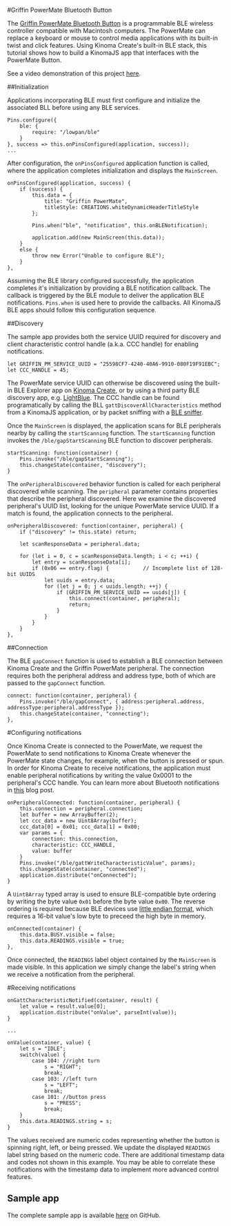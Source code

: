 #Griffin PowerMate Bluetooth Button

The [Griffin PowerMate Bluetooth Button](https://support.griffintechnology.com/product/powermate-bluetooth/) is a programmable BLE wireless controller compatible with Macintosh computers. The PowerMate can replace a keyboard or mouse to control media applications with its built-in twist and click features. Using Kinoma Create's built-in BLE stack, this tutorial shows how to build a KinomaJS app that interfaces with the PowerMate Button.

See a video demonstration of this project [here](https://youtu.be/EwN-jGOoF24).

<!--
<iframe width="640" height="360" src="https://www.youtube.com/embed/EwN-jGOoF24?rel=0&amp;controls=1&amp;showinfo=0&autoplay=0" frameborder="0" allowfullscreen></iframe>
-->

##Initialization

Applications incorporating BLE must first configure and initialize the associated BLL before using any BLE services.

```
Pins.configure({
    ble: {
        require: "/lowpan/ble"
    }
}, success => this.onPinsConfigured(application, success));
...
```

After configuration, the `onPinsConfigured` application function is called, where the application completes initialization and displays the `MainScreen`.

```
onPinsConfigured(application, success) {		
	if (success) {
		this.data = {
			title: "Griffin PowerMate",
			titleStyle: CREATIONS.whiteDynamicHeaderTitleStyle
		};
	
		Pins.when("ble", "notification", this.onBLENotification);

		application.add(new MainScreen(this.data));
	}
	else {
		throw new Error("Unable to configure BLE");
	}
},
```	
	
Assuming the BLE library configured successfully, the application completes it's initialization by providing a BLE notification callback. The callback is triggered by the BLE module to deliver the application BLE notifications. `Pins.when` is used here to provide the callbacks. All KinomaJS BLE apps should follow this configuration sequence.

##Discovery

The sample app provides both the service UUID required for discovery and client characteristic control handle (a.k.a. CCC handle) for enabling notifications.

```
let GRIFFIN_PM_SERVICE_UUID = "25598CF7-4240-40A6-9910-080F19F91EBC";
let CCC_HANDLE = 45;
```

The PowerMate service UUID can otherwise be discovered using the built-in BLE Explorer app on [Kinoma Create](http://kinoma.com/create/about/), or by using a third party BLE discovery app, e.g. [LightBlue](https://itunes.apple.com/us/app/lightblue/id639944780?mt=12). The CCC handle can be found programatically by calling the BLL `gattDiscoverAllCharacteristics` method from a KinomaJS application, or by packet sniffing with a [BLE sniffer](https://www.adafruit.com/product/2269). 

Once the `MainScreen` is displayed, the application scans for BLE peripherals nearby by calling the `startScanning` function. The `startScanning` function invokes the `/ble/gapStartScanning` BLE function to discover peripherals.

```
startScanning: function(container) {
	Pins.invoke("/ble/gapStartScanning");
	this.changeState(container, "discovery");
}
```
	
The `onPeripheralDiscovered` behavior function is called for each peripheral discovered while scanning. The `peripheral` parameter contains properties that describe the peripheral discovered. Here we examine the discovered peripheral's UUID list, looking for the unique PowerMate service UUID. If a match is found, the application connects to the peripheral.

```
onPeripheralDiscovered: function(container, peripheral) {
	if ("discovery" != this.state) return;
	
	let scanResponseData = peripheral.data;
	
	for (let i = 0, c = scanResponseData.length; i < c; ++i) {
		let entry = scanResponseData[i];
		if (0x06 == entry.flag) {			// Incomplete list of 128-bit UUIDS
			let uuids = entry.data;
			for (let j = 0; j < uuids.length; ++j) {
				if (GRIFFIN_PM_SERVICE_UUID == uuids[j]) {
					this.connect(container, peripheral);
					return;
				}
			}
		}
	}
},
```

##Connection

The BLE `gapConnect` function is used to establish a BLE connection between Kinoma Create and the Griffin PowerMate peripheral. The connection requires both the peripheral address and address type, both of which are passed to the `gapConnect` function.

```
connect: function(container, peripheral) {
	Pins.invoke("/ble/gapConnect", { address:peripheral.address, addressType:peripheral.addressType });
	this.changeState(container, "connecting");
},
```

#Configuring notifications

Once Kinoma Create is connected to the PowerMate, we request the PowerMate to send notifications to Kinoma Create whenever the PowerMate state changes, for example, when the button is pressed or spun. In order for Kinoma Create to receive notifications, the application must enable peripheral notifications by writing the value 0x0001 to the peripheral's CCC handle. You can learn more about Bluetooth notifications in [this](http://mbientlab.com/blog/bluetooth-low-energy-introduction/) blog post.

```
onPeripheralConnected: function(container, peripheral) {
	this.connection = peripheral.connection;
	let buffer = new ArrayBuffer(2);
	let ccc_data = new Uint8Array(buffer);
	ccc_data[0] = 0x01;	ccc_data[1] = 0x00;
	var params = {
		connection: this.connection,
		characteristic: CCC_HANDLE,
		value: buffer
	}
	Pins.invoke("/ble/gattWriteCharacteristicValue", params);
	this.changeState(container, "connected");
	application.distribute("onConnected");
}
```

A `Uint8Array` typed array is used to ensure BLE-compatible byte ordering by writing the byte value `0x01` before the byte value `0x00`. The reverse ordering is required because BLE devices use [little endian format](https://en.wikipedia.org/wiki/Endianness), which requires a 16-bit value's low byte to preceed the high byte in memory.

```
onConnected(container) {
	this.data.BUSY.visible = false;
	this.data.READINGS.visible = true;
},
```

Once connected, the `READINGS` label object contained by the `MainScreen` is made visible. In this application we simply change the label's string when we receive a notification from the peripheral. 


#Receiving notifications

```
onGattCharacteristicNotified(container, result) {
	let value = result.value[0];
	application.distribute("onValue", parseInt(value));
}

...

onValue(container, value) {
	let s = "IDLE";
	switch(value) {
		case 104: //right turn
			s = "RIGHT";
			break;
		case 103: //left turn
			s = "LEFT";
			break;
		case 101: //button press
			s = "PRESS";
			break;
	}
	this.data.READINGS.string = s;
}
```

The values received are numeric codes representing whether the button is spinning right, left, or being pressed. We update the displayed `READINGS` label string based on the numeric code. There are additional timestamp data and codes not shown in this example. You may be able to correlate these notifications with the timestamp data to implement more advanced control features. 

## Sample app

The complete sample app is available [here](https://github.com/Kinoma/KPR-examples/tree/master/ble-griffin-pm) on GitHub.

